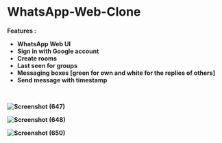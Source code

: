 # WhatsApp-Web-Clone

<b>Features :
- WhatsApp Web UI
- Sign in with Google account
- Create rooms
- Last seen for groups
- Messaging boxes [green for own and white for the replies of others]
- Send message with timestamp 
<br/>


![Screenshot (647)](https://user-images.githubusercontent.com/76867403/168461280-e3f10edd-64c0-4b24-b94a-a529eedf20e0.png)

![Screenshot (648)](https://user-images.githubusercontent.com/76867403/168461283-b299f307-5516-4880-9d77-9ac64a6bbd3b.png)

![Screenshot (650)](https://user-images.githubusercontent.com/76867403/168461286-6e3aa726-7f48-4cd7-80c5-e7083eab5182.png)

